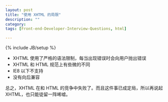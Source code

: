 ```yaml
---
layout: post
title: "使用 XHTML 的局限"
description: ""
category: 
tags: [Front-end-Developer-Interview-Questions, html]

---
```

{% include JB/setup %}

* XHTML 使用了严格的语法限制，每当出现错误时会向用户抛出错误
* XHTML 和 HTML 规范上有些微的不同
* IE8 以下不支持
* 没有向后兼容

总之，XHTML 在和 HTML 的竞争中失败了。而且这件事已成定局，所以再说起 XHTML，也只能徒留一阵唏嘘。